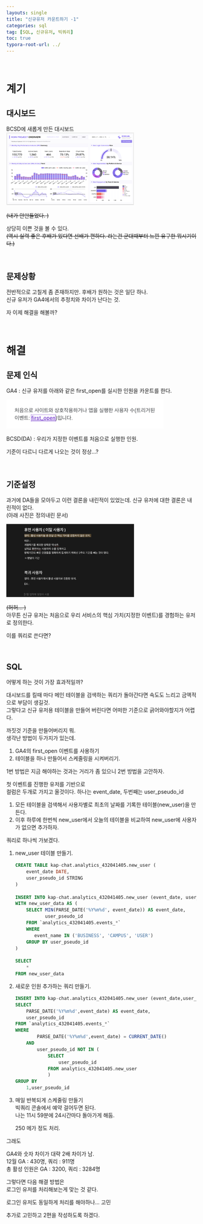 ```yaml
---
layouts: single
title: "신규유저 카운트하기 -1"
categories: sql
tag: [SQL, 신규유저, 빅쿼리]
toc: true
typora-root-url: ../
---
```



<br>

# 계기 

## 대시보드 

BCSD에 새롭게 만든 대시보드   
<img src="/images/2025-02-15-SQL-new-user-cnt/image-20250215155019200.png" alt="image-20250215155019200" style="zoom:33%;" />

~~(내가 안만들었다. )~~

상당히 이쁜 것을 볼 수 있다.   
~~(역시 실력 좋은 후배가 있다면 선배가 편하다. 라는건 군대때부터 느낀 유구한 뭐시기이다.)~~

<BR>

## 문제상황 

전반적으로 고칠게 좀 존재하지만. 후배가 원하는 것은 일단 하나.   
신규 유저가 GA4에서의 추정치와 차이가 난다는 것.

자 이제 해결을 해볼까? 

<br>

# 해결

## 문제 인식 

GA4 : 신규 유저를 아래와 같은 first_open를 실시한 인원을 카운트를 한다. 

 <img src="/images/2025-02-15-SQL-new-user-cnt/image-20250215155721837.png" alt="image-20250215155721837" style="zoom:50%;" />

BCSD(DA) : 우리가 지정한 이벤트를 처음으로 실행한 인원. 

기준이 다르니 다르게 나오는 것이 정상...?   


<br>

## 기준설정 

과거에 DA들을 모아두고 이런 결론을 내린적이 있었는데. 신규 유저에 대한 결론은 내린적이 없다.     
(아래 사진은 정의내린 문서)

<img src="/images/2025-02-15-SQL-new-user-cnt/image-20250215160352019.png" alt="image-20250215160352019" style="zoom:33%;" />

~~(허허... )~~  
아무튼 신규 유저는 처음으로 우리 서비스의 핵심 가치(지정한 이벤트)를 경험하는 유저로 정의한다.

이를 쿼리로 쓴다면?

<br>

## SQL

어떻게 하는 것이 가장 효과적일까? 

대시보드를 킬때 마다 메인 테이블을 검색하는 쿼리가 돌아간다면 속도도 느리고 금액적으로 부담이 생길것.   
그렇다고 신규 유저용 테이블을 만들어 버린다면 어떠한 기준으로 긁어와야할지가 어렵다.   

까짓것 기준을 만들어버리지 뭐.  
생각난 방법이 두가지가 있는데. 

1. GA4의 first_open 이벤트를 사용하기
2. 테이블을 하나 만들어서 스케줄링을 시켜버리기. 

1번 방법은 지금 해야하는 것과는 거리가 좀 있으니 2번 방법을 고안하자.

첫 이벤트를 진행한 유저를 기반으로   
컬럼은 두개로 가지고 올것이다.  하나는 event_date, 두번째는 user_pseudo_id 

1. 모든 테이블을 검색해서 사용자별로 최초의 날짜를 기록한 테이블(new_user)을 만든다.
2. 이후 하루에 한번씩 new_user에서 오늘의 테이블을 비교하여 new_user에 사용자가 없으면 추가하자. 

쿼리로 하나씩 가보겠다.

1. new_user 테이블 만들기.   

   ```sql
   CREATE TABLE kap-chat.analytics_432041405.new_user (
       event_date DATE,
       user_pseudo_id STRING
   )
   
   INSERT INTO kap-chat.analytics_432041405.new_user (event_date, user_pseudo_id)
   WITH new_user_data AS (
       SELECT MIN(PARSE_DATE('%Y%m%d', event_date)) AS event_date,
              user_pseudo_id
       FROM `analytics_432041405.events_*`
       WHERE
          event_name IN ('BUSINESS', 'CAMPUS', 'USER')
       GROUP BY user_pseudo_id
   )
   
   SELECT
       *
   FROM new_user_data
   ```

2. 새로운 인원 추가하는 쿼리 만들기.   

   ```sql
   INSERT INTO kap-chat.analytics_432041405.new_user (event_date,user_pseudo_id)
   SELECT
       PARSE_DATE('%Y%m%d',event_date) AS event_date,
       user_pseudo_id
   FROM `analytics_432041405.events_*`
   WHERE
           PARSE_DATE('%Y%m%d',event_date) = CURRENT_DATE()
       AND
           user_pseudo_id NOT IN (
               SELECT
                   user_pseudo_id
               FROM analytics_432041405.new_user
               )
   GROUP BY
       1,user_pseudo_id
   ```

3. 매일 반복되게 스케줄링 만들기  
   빅쿼리 콘솔에서 예약 걸어두면 된다.   
   나는 11시 59분에 24시간마다 돌아가게 해둠.     

   250 메가 정도 처리. 



그래도 

GA4와 숫자 차이가 대략 2배 차이가 남.     
12월 GA : 430명,  쿼리 : 911명   
총 활성 인원은 GA : 3200, 쿼리 : 3284명 

그렇다면 다음 해결 방법은   
로그인 유저를 처리해보는게 맞는 것 같다.   

로그인 유저도 동일하게 처리를 해야하나... 고민 

추가로 고민하고 2편을 작성하도록 하겠다.













